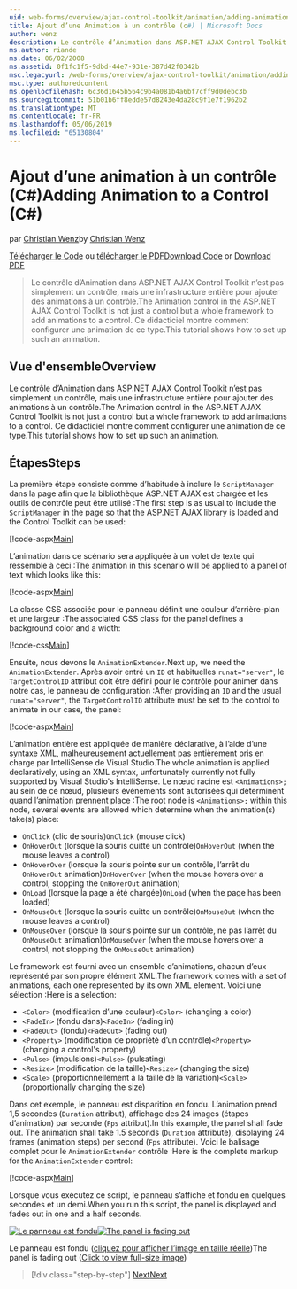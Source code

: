 ```yaml
---
uid: web-forms/overview/ajax-control-toolkit/animation/adding-animation-to-a-control-cs
title: Ajout d’une Animation à un contrôle (c#) | Microsoft Docs
author: wenz
description: Le contrôle d’Animation dans ASP.NET AJAX Control Toolkit n’est pas simplement un contrôle, mais une infrastructure entière pour ajouter des animations à un contrôle. Ce didacticiel montre comment...
ms.author: riande
ms.date: 06/02/2008
ms.assetid: 0f1fc1f5-9dbd-44e7-931e-387d42f0342b
msc.legacyurl: /web-forms/overview/ajax-control-toolkit/animation/adding-animation-to-a-control-cs
msc.type: authoredcontent
ms.openlocfilehash: 6c36d1645b564c9b4a081b4a6bf7cff9d0debc3b
ms.sourcegitcommit: 51b01b6ff8edde57d8243e4da28c9f1e7f1962b2
ms.translationtype: MT
ms.contentlocale: fr-FR
ms.lasthandoff: 05/06/2019
ms.locfileid: "65130804"
---
```

# <a name="adding-animation-to-a-control-c"></a><span data-ttu-id="f780e-104">Ajout d’une animation à un contrôle (C#)</span><span class="sxs-lookup"><span data-stu-id="f780e-104">Adding Animation to a Control (C#)</span></span>

<span data-ttu-id="f780e-105">par [Christian Wenz](https://github.com/wenz)</span><span class="sxs-lookup"><span data-stu-id="f780e-105">by [Christian Wenz](https://github.com/wenz)</span></span>

<span data-ttu-id="f780e-106">[Télécharger le Code](http://download.microsoft.com/download/f/9/a/f9a26acd-8df4-4484-8a18-199e4598f411/Animation1.cs.zip) ou [télécharger le PDF](http://download.microsoft.com/download/6/7/1/6718d452-ff89-4d3f-a90e-c74ec2d636a3/animation1CS.pdf)</span><span class="sxs-lookup"><span data-stu-id="f780e-106">[Download Code](http://download.microsoft.com/download/f/9/a/f9a26acd-8df4-4484-8a18-199e4598f411/Animation1.cs.zip) or [Download PDF](http://download.microsoft.com/download/6/7/1/6718d452-ff89-4d3f-a90e-c74ec2d636a3/animation1CS.pdf)</span></span>

> <span data-ttu-id="f780e-107">Le contrôle d’Animation dans ASP.NET AJAX Control Toolkit n’est pas simplement un contrôle, mais une infrastructure entière pour ajouter des animations à un contrôle.</span><span class="sxs-lookup"><span data-stu-id="f780e-107">The Animation control in the ASP.NET AJAX Control Toolkit is not just a control but a whole framework to add animations to a control.</span></span> <span data-ttu-id="f780e-108">Ce didacticiel montre comment configurer une animation de ce type.</span><span class="sxs-lookup"><span data-stu-id="f780e-108">This tutorial shows how to set up such an animation.</span></span>

## <a name="overview"></a><span data-ttu-id="f780e-109">Vue d'ensemble</span><span class="sxs-lookup"><span data-stu-id="f780e-109">Overview</span></span>

<span data-ttu-id="f780e-110">Le contrôle d’Animation dans ASP.NET AJAX Control Toolkit n’est pas simplement un contrôle, mais une infrastructure entière pour ajouter des animations à un contrôle.</span><span class="sxs-lookup"><span data-stu-id="f780e-110">The Animation control in the ASP.NET AJAX Control Toolkit is not just a control but a whole framework to add animations to a control.</span></span> <span data-ttu-id="f780e-111">Ce didacticiel montre comment configurer une animation de ce type.</span><span class="sxs-lookup"><span data-stu-id="f780e-111">This tutorial shows how to set up such an animation.</span></span>

## <a name="steps"></a><span data-ttu-id="f780e-112">Étapes</span><span class="sxs-lookup"><span data-stu-id="f780e-112">Steps</span></span>

<span data-ttu-id="f780e-113">La première étape consiste comme d’habitude à inclure le `ScriptManager` dans la page afin que la bibliothèque ASP.NET AJAX est chargée et les outils de contrôle peut être utilisé :</span><span class="sxs-lookup"><span data-stu-id="f780e-113">The first step is as usual to include the `ScriptManager` in the page so that the ASP.NET AJAX library is loaded and the Control Toolkit can be used:</span></span>

[!code-aspx[Main](adding-animation-to-a-control-cs/samples/sample1.aspx)]

<span data-ttu-id="f780e-114">L’animation dans ce scénario sera appliquée à un volet de texte qui ressemble à ceci :</span><span class="sxs-lookup"><span data-stu-id="f780e-114">The animation in this scenario will be applied to a panel of text which looks like this:</span></span>

[!code-aspx[Main](adding-animation-to-a-control-cs/samples/sample2.aspx)]

<span data-ttu-id="f780e-115">La classe CSS associée pour le panneau définit une couleur d’arrière-plan et une largeur :</span><span class="sxs-lookup"><span data-stu-id="f780e-115">The associated CSS class for the panel defines a background color and a width:</span></span>

[!code-css[Main](adding-animation-to-a-control-cs/samples/sample3.css)]

<span data-ttu-id="f780e-116">Ensuite, nous devons le `AnimationExtender`.</span><span class="sxs-lookup"><span data-stu-id="f780e-116">Next up, we need the `AnimationExtender`.</span></span> <span data-ttu-id="f780e-117">Après avoir entré un `ID` et habituelles `runat="server"`, le `TargetControlID` attribut doit être défini pour le contrôle pour animer dans notre cas, le panneau de configuration :</span><span class="sxs-lookup"><span data-stu-id="f780e-117">After providing an `ID` and the usual `runat="server"`, the `TargetControlID` attribute must be set to the control to animate in our case, the panel:</span></span>

[!code-aspx[Main](adding-animation-to-a-control-cs/samples/sample4.aspx)]

<span data-ttu-id="f780e-118">L’animation entière est appliquée de manière déclarative, à l’aide d’une syntaxe XML, malheureusement actuellement pas entièrement pris en charge par IntelliSense de Visual Studio.</span><span class="sxs-lookup"><span data-stu-id="f780e-118">The whole animation is applied declaratively, using an XML syntax, unfortunately currently not fully supported by Visual Studio's IntelliSense.</span></span> <span data-ttu-id="f780e-119">Le nœud racine est `<Animations>;` au sein de ce nœud, plusieurs événements sont autorisées qui déterminent quand l’animation prennent place :</span><span class="sxs-lookup"><span data-stu-id="f780e-119">The root node is `<Animations>;` within this node, several events are allowed which determine when the animation(s) take(s) place:</span></span>

- <span data-ttu-id="f780e-120">`OnClick` (clic de souris)</span><span class="sxs-lookup"><span data-stu-id="f780e-120">`OnClick` (mouse click)</span></span>
- <span data-ttu-id="f780e-121">`OnHoverOut` (lorsque la souris quitte un contrôle)</span><span class="sxs-lookup"><span data-stu-id="f780e-121">`OnHoverOut` (when the mouse leaves a control)</span></span>
- <span data-ttu-id="f780e-122">`OnHoverOver` (lorsque la souris pointe sur un contrôle, l’arrêt du `OnHoverOut` animation)</span><span class="sxs-lookup"><span data-stu-id="f780e-122">`OnHoverOver` (when the mouse hovers over a control, stopping the `OnHoverOut` animation)</span></span>
- <span data-ttu-id="f780e-123">`OnLoad` (lorsque la page a été chargée)</span><span class="sxs-lookup"><span data-stu-id="f780e-123">`OnLoad` (when the page has been loaded)</span></span>
- <span data-ttu-id="f780e-124">`OnMouseOut` (lorsque la souris quitte un contrôle)</span><span class="sxs-lookup"><span data-stu-id="f780e-124">`OnMouseOut` (when the mouse leaves a control)</span></span>
- <span data-ttu-id="f780e-125">`OnMouseOver` (lorsque la souris pointe sur un contrôle, ne pas l’arrêt du `OnMouseOut` animation)</span><span class="sxs-lookup"><span data-stu-id="f780e-125">`OnMouseOver` (when the mouse hovers over a control, not stopping the `OnMouseOut` animation)</span></span>

<span data-ttu-id="f780e-126">Le framework est fourni avec un ensemble d’animations, chacun d’eux représenté par son propre élément XML.</span><span class="sxs-lookup"><span data-stu-id="f780e-126">The framework comes with a set of animations, each one represented by its own XML element.</span></span> <span data-ttu-id="f780e-127">Voici une sélection :</span><span class="sxs-lookup"><span data-stu-id="f780e-127">Here is a selection:</span></span>

- <span data-ttu-id="f780e-128">`<Color>` (modification d’une couleur)</span><span class="sxs-lookup"><span data-stu-id="f780e-128">`<Color>` (changing a color)</span></span>
- <span data-ttu-id="f780e-129">`<FadeIn>` (fondu dans)</span><span class="sxs-lookup"><span data-stu-id="f780e-129">`<FadeIn>` (fading in)</span></span>
- <span data-ttu-id="f780e-130">`<FadeOut>` (fondu)</span><span class="sxs-lookup"><span data-stu-id="f780e-130">`<FadeOut>` (fading out)</span></span>
- <span data-ttu-id="f780e-131">`<Property>` (modification de propriété d’un contrôle)</span><span class="sxs-lookup"><span data-stu-id="f780e-131">`<Property>` (changing a control's property)</span></span>
- <span data-ttu-id="f780e-132">`<Pulse>` (impulsions)</span><span class="sxs-lookup"><span data-stu-id="f780e-132">`<Pulse>` (pulsating)</span></span>
- <span data-ttu-id="f780e-133">`<Resize>` (modification de la taille)</span><span class="sxs-lookup"><span data-stu-id="f780e-133">`<Resize>` (changing the size)</span></span>
- <span data-ttu-id="f780e-134">`<Scale>` (proportionnellement à la taille de la variation)</span><span class="sxs-lookup"><span data-stu-id="f780e-134">`<Scale>` (proportionally changing the size)</span></span>

<span data-ttu-id="f780e-135">Dans cet exemple, le panneau est disparition en fondu. L’animation prend 1,5 secondes (`Duration` attribut), affichage des 24 images (étapes d’animation) par seconde (`Fps` attribut).</span><span class="sxs-lookup"><span data-stu-id="f780e-135">In this example, the panel shall fade out. The animation shall take 1.5 seconds (`Duration` attribute), displaying 24 frames (animation steps) per second (`Fps` attribute).</span></span> <span data-ttu-id="f780e-136">Voici le balisage complet pour le `AnimationExtender` contrôle :</span><span class="sxs-lookup"><span data-stu-id="f780e-136">Here is the complete markup for the `AnimationExtender` control:</span></span>

[!code-aspx[Main](adding-animation-to-a-control-cs/samples/sample5.aspx)]

<span data-ttu-id="f780e-137">Lorsque vous exécutez ce script, le panneau s’affiche et fondu en quelques secondes et un demi.</span><span class="sxs-lookup"><span data-stu-id="f780e-137">When you run this script, the panel is displayed and fades out in one and a half seconds.</span></span>

<span data-ttu-id="f780e-138">[![Le panneau est fondu](adding-animation-to-a-control-cs/_static/image2.png)](adding-animation-to-a-control-cs/_static/image1.png)</span><span class="sxs-lookup"><span data-stu-id="f780e-138">[![The panel is fading out](adding-animation-to-a-control-cs/_static/image2.png)](adding-animation-to-a-control-cs/_static/image1.png)</span></span>

<span data-ttu-id="f780e-139">Le panneau est fondu ([cliquez pour afficher l’image en taille réelle](adding-animation-to-a-control-cs/_static/image3.png))</span><span class="sxs-lookup"><span data-stu-id="f780e-139">The panel is fading out ([Click to view full-size image](adding-animation-to-a-control-cs/_static/image3.png))</span></span>

> [!div class="step-by-step"]
> [<span data-ttu-id="f780e-140">Next</span><span class="sxs-lookup"><span data-stu-id="f780e-140">Next</span></span>](executing-several-animations-at-the-same-time-cs.md)
